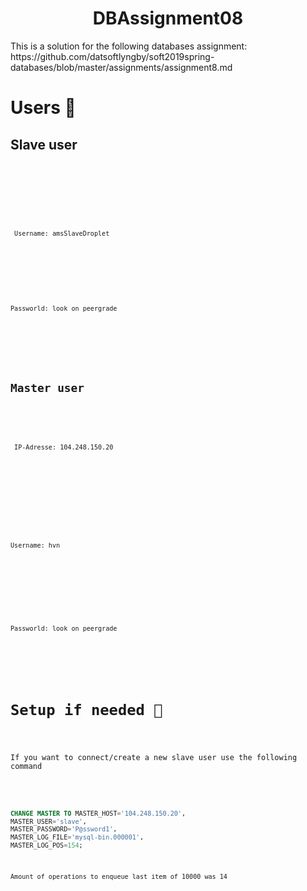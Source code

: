 <h1 align="center">DBAssignment08</h1>

<p>This is a solution for the following databases assignment: https://github.com/datsoftlyngby/soft2019spring-databases/blob/master/assignments/assignment8.md </p>

<h1>Users <g-emoji class="g-emoji" alias="page_with_curl" fallback-src="https://github.githubassets.com/images/icons/emoji/unicode/1f4c3.png">📃</g-emoji></h1>

<h2>Slave user</h2>

<pre><code>
 <IP-Adresse: 159.65.199.41
  </code></pre>
  
 <pre><code>
 Username: amsSlaveDroplet
  </code></pre>
  
 <pre><code>
  <p>Passworld: look on peergrade</p>
 </code></pre>
 
 <h2>Master user</h2>
   
 <pre><code>
 IP-Adresse: 104.248.150.20<p>
 </code></pre>
 
 <pre><code>
 <p>Username: hvn
 </code></pre>
 
 <pre><code>
  <p>Passworld: look on peergrade
 </code></pre>
 
 <h1>Setup if needed <g-emoji class="g-emoji" alias="checkered_flag" fallback-src="https://github.githubassets.com/images/icons/emoji/unicode/1f3c1.png">🏁</g-emoji></h1>
 <p>If you want to connect/create a new slave user use the following command  </p>
 
```sql

CHANGE MASTER TO MASTER_HOST='104.248.150.20',
MASTER_USER='slave',
MASTER_PASSWORD='P@ssword1',
MASTER_LOG_FILE='mysql-bin.000001',
MASTER_LOG_POS=154;

```
<pre><code>Amount of operations to enqueue last item of 10000 was 14

</code></pre>

